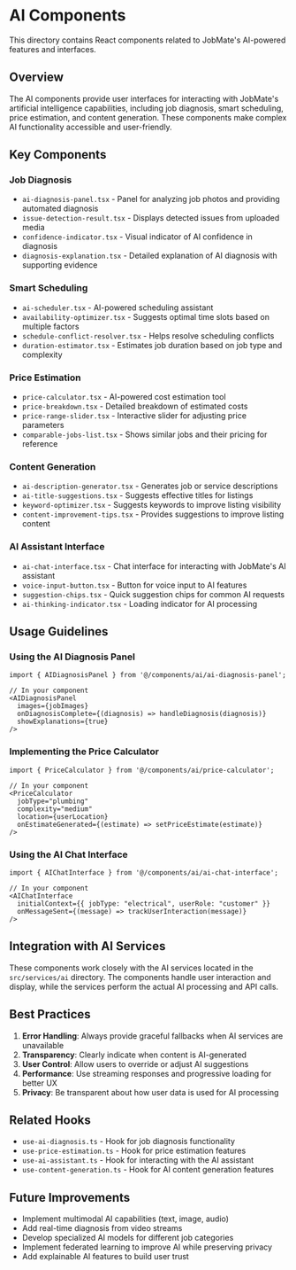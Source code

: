 # AI Components

This directory contains React components related to JobMate's AI-powered features and interfaces.

## Overview

The AI components provide user interfaces for interacting with JobMate's artificial intelligence capabilities, including job diagnosis, smart scheduling, price estimation, and content generation. These components make complex AI functionality accessible and user-friendly.

## Key Components

### Job Diagnosis

- `ai-diagnosis-panel.tsx` - Panel for analyzing job photos and providing automated diagnosis
- `issue-detection-result.tsx` - Displays detected issues from uploaded media
- `confidence-indicator.tsx` - Visual indicator of AI confidence in diagnosis
- `diagnosis-explanation.tsx` - Detailed explanation of AI diagnosis with supporting evidence

### Smart Scheduling

- `ai-scheduler.tsx` - AI-powered scheduling assistant
- `availability-optimizer.tsx` - Suggests optimal time slots based on multiple factors
- `schedule-conflict-resolver.tsx` - Helps resolve scheduling conflicts
- `duration-estimator.tsx` - Estimates job duration based on job type and complexity

### Price Estimation

- `price-calculator.tsx` - AI-powered cost estimation tool
- `price-breakdown.tsx` - Detailed breakdown of estimated costs
- `price-range-slider.tsx` - Interactive slider for adjusting price parameters
- `comparable-jobs-list.tsx` - Shows similar jobs and their pricing for reference

### Content Generation

- `ai-description-generator.tsx` - Generates job or service descriptions
- `ai-title-suggestions.tsx` - Suggests effective titles for listings
- `keyword-optimizer.tsx` - Suggests keywords to improve listing visibility
- `content-improvement-tips.tsx` - Provides suggestions to improve listing content

### AI Assistant Interface

- `ai-chat-interface.tsx` - Chat interface for interacting with JobMate's AI assistant
- `voice-input-button.tsx` - Button for voice input to AI features
- `suggestion-chips.tsx` - Quick suggestion chips for common AI requests
- `ai-thinking-indicator.tsx` - Loading indicator for AI processing

## Usage Guidelines

### Using the AI Diagnosis Panel

```tsx
import { AIDiagnosisPanel } from '@/components/ai/ai-diagnosis-panel';

// In your component
<AIDiagnosisPanel 
  images={jobImages}
  onDiagnosisComplete={(diagnosis) => handleDiagnosis(diagnosis)}
  showExplanations={true}
/>
```

### Implementing the Price Calculator

```tsx
import { PriceCalculator } from '@/components/ai/price-calculator';

// In your component
<PriceCalculator 
  jobType="plumbing"
  complexity="medium"
  location={userLocation}
  onEstimateGenerated={(estimate) => setPriceEstimate(estimate)}
/>
```

### Using the AI Chat Interface

```tsx
import { AIChatInterface } from '@/components/ai/ai-chat-interface';

// In your component
<AIChatInterface 
  initialContext={{ jobType: "electrical", userRole: "customer" }}
  onMessageSent={(message) => trackUserInteraction(message)}
/>
```

## Integration with AI Services

These components work closely with the AI services located in the `src/services/ai` directory. The components handle user interaction and display, while the services perform the actual AI processing and API calls.

## Best Practices

1. **Error Handling**: Always provide graceful fallbacks when AI services are unavailable
2. **Transparency**: Clearly indicate when content is AI-generated
3. **User Control**: Allow users to override or adjust AI suggestions
4. **Performance**: Use streaming responses and progressive loading for better UX
5. **Privacy**: Be transparent about how user data is used for AI processing

## Related Hooks

- `use-ai-diagnosis.ts` - Hook for job diagnosis functionality
- `use-price-estimation.ts` - Hook for price estimation features
- `use-ai-assistant.ts` - Hook for interacting with the AI assistant
- `use-content-generation.ts` - Hook for AI content generation features

## Future Improvements

- Implement multimodal AI capabilities (text, image, audio)
- Add real-time diagnosis from video streams
- Develop specialized AI models for different job categories
- Implement federated learning to improve AI while preserving privacy
- Add explainable AI features to build user trust
